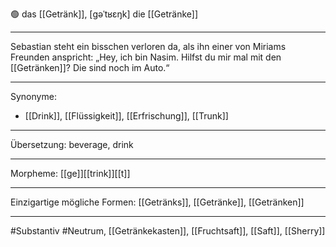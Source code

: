 🟢 das [[Getränk]], [ɡəˈtʁɛŋk]
die [[Getränke]]

---
Sebastian steht ein bisschen verloren da, als ihn einer von Miriams Freunden anspricht: „Hey, ich bin Nasim. Hilfst du mir mal mit den [[Getränken]]? Die sind noch im Auto.“ 

---
Synonyme:
- [[Drink]], [[Flüssigkeit]], [[Erfrischung]], [[Trunk]]

---
Übersetzung: beverage, drink

---
Morpheme:
[[ge]][[trink]][[t]]

---
Einzigartige mögliche Formen: [[Getränks]], [[Getränke]], [[Getränken]]

---
#Substantiv #Neutrum, [[Getränkekasten]], [[Fruchtsaft]], [[Saft]], [[Sherry]]